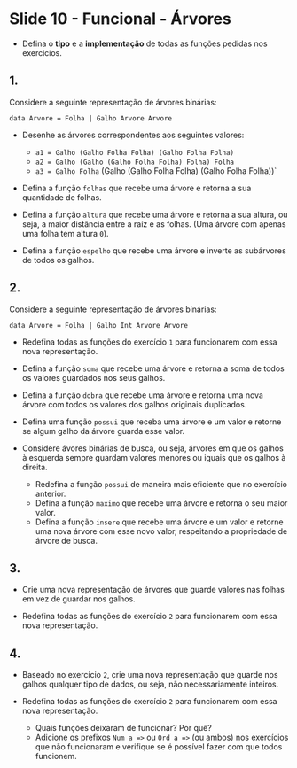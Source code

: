 <meta http-equiv="Content-Type" content="text/html; charset=UTF-8"/></p>        

Slide 10 - Funcional - Árvores
==============================

- Defina o **tipo** e a **implementação** de todas as funções pedidas nos
  exercícios.

## 1.

Considere a seguinte representação de árvores binárias:

```
data Arvore = Folha | Galho Arvore Arvore
```

- Desenhe as árvores correspondentes aos seguintes valores:
    - `a1 = Galho (Galho Folha Folha) (Galho Folha Folha)`
    - `a2 = Galho (Galho (Galho Folha Folha) Folha) Folha`
    - `a3 = Galho Folha` (Galho (Galho Folha Folha) (Galho Folha Folha))`

- Defina a função `folhas` que recebe uma árvore e retorna a sua quantidade de
  folhas.

- Defina a função `altura` que recebe uma árvore e retorna a sua altura, ou
  seja, a maior distância entre a raíz e as folhas.
  (Uma árvore com apenas uma folha tem altura `0`).

- Defina a função `espelho` que recebe uma árvore e inverte as subárvores de
  todos os galhos.

## 2.

Considere a seguinte representação de árvores binárias:

```
data Arvore = Folha | Galho Int Arvore Arvore
```

- Redefina todas as funções do exercício `1` para funcionarem com essa nova
  representação.

- Defina a função `soma` que recebe uma árvore e retorna a soma de todos os
  valores guardados nos seus galhos.

- Defina a função `dobra` que recebe uma árvore e retorna uma nova árvore com
  todos os valores dos galhos originais duplicados.

- Defina uma função `possui` que receba uma árvore e um valor e retorne se
  algum galho da árvore guarda esse valor.

- Considere ávores binárias de busca, ou seja, árvores em que os galhos à
  esquerda sempre guardam valores menores ou iguais que os galhos à direita.
    - Redefina a função `possui` de maneira mais eficiente que no exercício
      anterior.
    - Defina a função `maximo` que recebe uma árvore e retorna o seu maior
      valor.
    - Defina a função `insere` que recebe uma árvore e um valor e retorne uma
      nova árvore com esse novo valor, respeitando a propriedade de árvore de
      busca.

## 3.

- Crie uma nova representação de árvores que guarde valores nas folhas em vez
  de guardar nos galhos.

- Redefina todas as funções do exercício `2` para funcionarem com essa nova
  representação.

## 4.

- Baseado no exercício `2`, crie uma nova representação que guarde nos galhos
  qualquer tipo de dados, ou seja, não necessariamente inteiros.

- Redefina todas as funções do exercício `2` para funcionarem com essa
  nova representação.
    - Quais funções deixaram de funcionar? Por quê?
    - Adicione os prefixos `Num a =>` ou `Ord a =>` (ou ambos) nos exercícios
      que não funcionaram e verifique se é possível fazer com que todos
      funcionem.

